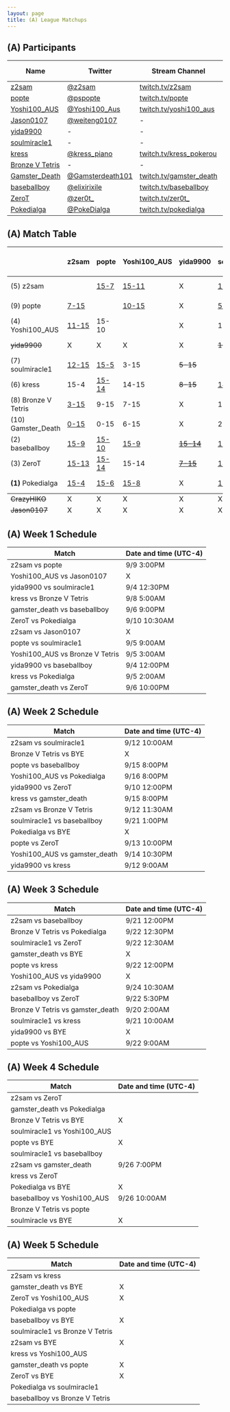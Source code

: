 ```yaml
---
layout: page
title: (A) League Matchups
---
```


## (A) Participants ##

<table>
  <thead>
    <tr>
      <th>Name</th>
      <th>Twitter</th>
      <th>Stream Channel</th>
	  <th>Sprint Time</th>
	  <th>Rating</th>
    </tr>
  </thead>
  <tbody>
    <tr>
      <td><a href="https://steamcommunity.com/id/z2sam/">z2sam</a></td>
      <td><a href="https://twitter.com/z2sam">@z2sam</a></td>
      <td><a href="https://www.twitch.tv/z2sam">twitch.tv/z2sam</a></td>
      <td>44.96</td>
      <td>50000</td>
    </tr>
    <tr>
      <td><a href="https://steamcommunity.com/profiles/76561198818744755/">popte</a></td>
      <td><a href="https://twitter.com/pspopte">@pspopte</a></td>
      <td><a href="https://www.twitch.tv/popte">twitch.tv/popte</a></td>
      <td>49.1</td>
      <td>18130</td>
    </tr>
    <tr>
      <td><a href="https://steamcommunity.com/profiles/76561198251580070">Yoshi100_AUS</a></td>
      <td><a href="https://twitter.com/Yoshi100_Aus">@Yoshi100_Aus</a></td>
      <td><a href="https://www.twitch.tv/yoshi100_aus">twitch.tv/yoshi100_aus</a></td>
      <td>43.50</td>
      <td>16263</td>
    </tr>
    <tr>
      <td><a href="https://steamcommunity.com/profiles/76561198365987531/">Jason0107</a></td>
      <td><a href="https://twitter.com/weiteng0107">@weiteng0107</a></td>
      <td>-</td>
      <td>-</td>
      <td>10830</td>
    </tr>
    <tr>
      <td><a href="http://steamcommunity.com/id/yida9900">yida9900</a></td>
      <td>-</td>
      <td>-</td>
      <td>-</td>
      <td>-</td>
    </tr>
    <tr>
      <td><a href="https://steamcommunity.com/profiles/76561198316470465/">soulmiracle1</a></td>
      <td>-</td>
      <td>-</td>
      <td>49</td>
      <td>19757</td>
    </tr>
    <tr>
      <td><a href="https://steamcommunity.com/profiles/76561198540231828/">kress</a></td>
      <td><a href="https://twitter.com/kress_piano">@kress_piano</a></td>
      <td><a href="https://www.twitch.tv/kress_pokerou">twitch.tv/kress_pokerou</a></td>
      <td>48.66</td>
      <td>11000</td>
    </tr>
    <tr>
      <td><a href="https://steamcommunity.com/profiles/76561198361068317/">Bronze V Tetris</a></td>
      <td>-</td>
      <td>-</td>
      <td>46</td>
      <td>-</td>
    </tr>
    <tr>
      <td><a href="https://steamcommunity.com/id/Im2Trashhhh11/">Gamster_Death</a></td>
      <td><a href="https://twitter.com/Gamsterdeath101">@Gamsterdeath101</a></td>
      <td><a href="https://www.twitch.tv/gamster_death">twitch.tv/gamster_death</a></td>
      <td>57.93</td>
      <td>3481</td>
    </tr>
    <tr>
      <td><a href="https://steamcommunity.com/id/elixirixile/">baseballboy</a></td>
      <td><a href="https://twitter.com/elixirixile">@elixirixile</a></td>
      <td><a href="https://www.twitch.tv/baseballboy">twitch.tv/baseballboy</a></td>
      <td>44.7</td>
      <td>17000</td>
    </tr>
    <tr>
      <td><a href="https://steamcommunity.com/id/ZeroT_/">ZeroT</a></td>
      <td><a href="https://twitter.com/zer0t_">@zer0t_</a></td>
      <td><a href="https://www.twitch.tv/zer0t_">twitch.tv/zer0t_</a></td>
      <td>44.33</td>
      <td>16000</td>
    </tr>
    <tr>
      <td><a href="https://steamcommunity.com/id/PokeDIalga/">Pokedialga</a></td>
      <td><a href="https://twitter.com/PokeDialga">@PokeDialga</a></td>
      <td><a href="https://www.twitch.tv/pokedialga">twitch.tv/pokedialga</a></td>
      <td>41.88</td>
      <td>27600</td>
    </tr>
  </tbody>
</table>

## (A) Match Table ##

<table>
  <thead>
    <tr>
      <th> </th>
      <th>z2sam</th>
      <th>popte</th>
      <th>Yoshi100_AUS</th>
      <th>yida9900</th>
      <th>soulmiracle1</th>
      <th>kress</th>
      <th>Bronze V Tetris</th>
      <th>Gamster_Death</th>
      <th>baseballboy</th>
      <th>ZeroT</th>
      <th>Pokedialga</th>
      <th>W-L</th>
      <th>Pt. Diff</th>
    </tr>
  </thead>
  <tbody>
    <tr>
      <td>(5) z2sam</td>
      <td> </td> <!--z2sam-->
      <td><a href="https://www.youtube.com/watch?v=v-xeYvML-0g">15-7</a></td> <!--popte-->
      <td><a href="https://youtu.be/HIBLkZY3Zl0 ">15-11</a></td> <!--Yoshi100_AUS-->
      <td>X</td> <!--yida9900-->
      <td><a href="https://www.youtube.com/watch?v=ckSVXPdhTCY">15-12</a></td> <!--soulmiracle1-->
      <td>4-15</td> <!--kress-->
      <td><a href="https://www.youtube.com/watch?v=Jpr3-wk974E">15-3</a></td> <!--Bronze V Tetris-->
      <td><a href="https://www.youtube.com/watch?v=TyklYXQNoPU">15-0</a></td> <!--Gamster_Death-->
      <td><a href="https://www.youtube.com/watch?v=e7RRcxpPOiM">9-15</a></td> <!--baseballboy-->
      <td>13-15</td> <!--ZeroT-->
      <td><a href="https://www.twitch.tv/videos/314259725">4-15</a></td> <!--Pokedialga-->
      <td>5-4</td>
      <td>+12</td>
    </tr>
    <tr>
      <td>(9) popte</td>
      <td><a href="https://www.twitch.tv/videos/308143292">7-15</a></td> <!--z2sam-->
      <td> </td> <!--popte-->
      <td><a href="https://www.twitch.tv/videos/313271803">10-15</a></td> <!--Yoshi100_AUS-->
      <td>X</td> <!--yida9900-->
      <td><a href="https://www.twitch.tv/videos/306191963">5-15</a></td> <!--soulmiracle1-->
      <td><a href="https://www.twitch.tv/videos/313290114">14-15</a></td> <!--kress-->
      <td>15-9</td> <!--Bronze V Tetris-->
      <td>15-0</td> <!--Gamster_Death-->
      <td><a href="https://www.youtube.com/watch?v=Ml2VuRTlUDk">10-15</a></td> <!--baseballboy-->
      <td><a href="https://www.twitch.tv/videos/309804687">14-15</a></td> <!--ZeroT-->
      <td><a href="https://www.youtube.com/watch?v=a-8bcsXeY6E">6-15</a></td> <!--Pokedialga-->
      <td>2-7</td>
      <td>-18</td>
    </tr>
    <tr>
      <td>(4) Yoshi100_AUS</td>
      <td><a href="https://youtu.be/HIBLkZY3Zl0 ">11-15</a></td> <!--z2sam-->
      <td>15-10</td> <!--popte-->
      <td> </td> <!--Yoshi100_AUS-->
      <td>X</td> <!--yida9900-->
      <td>15-3</td> <!--soulmiracle1-->
      <td>15-14</td> <!--kress-->
      <td>15-7</td> <!--Bronze V Tetris-->
      <td><a href="https://www.twitch.tv/videos/310248251">15-6</a></td> <!--Gamster_Death-->
      <td><a href="https://www.twitch.tv/videos/314946016?t=26m41s">9-15</a></td> <!--baseballboy-->
      <td>14-15</td> <!--ZeroT-->
      <td><a href="https://www.twitch.tv/videos/310842615">8-15</a></td> <!--Pokedialga-->
      <td>5-4</td>
      <td>+17</td>
    </tr>
    <tr>
      <td><del>yida9900</del></td>
      <td>X</td> <!--z2sam-->
      <td>X</td> <!--popte-->
      <td>X</td> <!--Yoshi100_AUS-->
      <td>X</td> <!--yida9900-->
      <td><del>15-5</del></td> <!--soulmiracle1-->
      <td><del>15-8</del></td> <!--kress-->
      <td>X</td> <!--Bronze V Tetris-->
      <td>X</td> <!--Gamster_Death-->
      <td><a href="https://www.twitch.tv/videos/306720427"><del>14-15</del></a></td> <!--baseballboy-->
      <td>X</td> <!--ZeroT-->
      <td>X</td> <!--Pokedialga-->
      <td><del>2-1</del></td>
      <td><del>+16</del></td>
    </tr>
    <tr>
      <td>(7) soulmiracle1</td>
      <td><a href="https://www.youtube.com/watch?v=ckSVXPdhTCY">12-15</a></td> <!--z2sam-->
      <td><a href="https://www.twitch.tv/videos/306191963">15-5</a></td> <!--popte-->
      <td>3-15</td> <!--Yoshi100_AUS-->
      <td><del>5-15</del></td> <!--yida9900-->
      <td> </td> <!--soulmiracle1-->
      <td><a href="https://www.youtube.com/watch?v=C_jDpguWv1A">15-14</a></td> <!--kress-->
      <td>10-15</td> <!--Bronze V Tetris-->
      <td>15-2</td> <!--Gamster_Death-->
      <td><a href="https://www.youtube.com/watch?v=42Lc7Sex-n8">6-15</a></td> <!--baseballboy-->
      <td><a href="https://www.twitch.tv/videos/313178404">15-13</a></td> <!--ZeroT-->
      <td><a href="https://www.youtube.com/watch?v=8GeaBh6255k">1-15</a></td> <!--Pokedialga-->
      <td>3-6</td>
      <td>-28</td>
    </tr>
    <tr>
      <td>(6) kress</td>
      <td>15-4</td> <!--z2sam-->
      <td><a href="https://www.youtube.com/watch?v=UMryibu32WU">15-14</a></td> <!--popte-->
      <td>14-15</td> <!--Yoshi100_AUS-->
      <td><del>8-15</del></td> <!--yida9900-->
      <td><a href="https://www.youtube.com/watch?v=C_jDpguWv1A">14-15</a></td> <!--soulmiracle1-->
      <td> </td> <!--kress-->
      <td>15-11</td> <!--Bronze V Tetris-->
      <td>15-5</td> <!--Gamster_Death-->
      <td><a href="https://www.youtube.com/watch?v=cEoHj3tHfx8">11-15</a></td> <!--baseballboy-->
      <td><a href="https://www.twitch.tv/videos/315991942">12-15</a></td> <!--ZeroT-->
      <td><a href="https://www.youtube.com/watch?v=skLh197RDk0">4-15</a></td> <!--Pokedialga-->
      <td>4-5</td>
      <td>+6</td>
    </tr>
    <tr>
      <td>(8) Bronze V Tetris</td>
      <td><a href="https://www.youtube.com/watch?v=Jpr3-wk974E">3-15</a></td> <!--z2sam-->
      <td>9-15</td> <!--popte-->
      <td>7-15</td> <!--Yoshi100_AUS-->
      <td>X</td> <!--yida9900-->
      <td>15-10</td> <!--soulmiracle1-->
      <td>11-15</td> <!--kress-->
      <td> </td> <!--Bronze V Tetris-->
      <td><a href="https://www.twitch.tv/videos/311972967">15-6</a></td> <!--Gamster_Death-->
      <td>8-15</td> <!--baseballboy-->
      <td>4-15</td> <!--ZeroT-->
      <td><a href="https://www.twitch.tv/videos/313352721">0-15</a></td> <!--Pokedialga-->
      <td>2-7</td>
      <td>-49</td>
    </tr>
    <tr>
      <td>(10) Gamster_Death</td>
      <td><a href="https://www.youtube.com/watch?v=TyklYXQNoPU">0-15</a></td> <!--z2sam-->
      <td>0-15</td> <!--popte-->
      <td>6-15</td> <!--Yoshi100_AUS-->
      <td>X</td> <!--yida9900-->
      <td>2-15</td> <!--soulmiracle1-->
      <td><a href="https://www.twitch.tv/videos/310644199">5-15</a></td> <!--kress-->
      <td><a href="https://www.twitch.tv/videos/311972967">6-15</a></td> <!--Bronze V Tetris-->
      <td> </td> <!--Gamster_Death-->
      <td><a href="https://www.twitch.tv/videos/306782167">3-15</a></td> <!--baseballboy-->
      <td><a href="https://www.twitch.tv/videos/307780615">3-15</a></td> <!--ZeroT-->
      <td><a href="https://www.youtube.com/watch?v=X8jrZCrT0L4">0-15</a></td> <!--Pokedialga-->
      <td>0-9</td>
      <td>-110</td>
    </tr>
    <tr>
      <td>(2) baseballboy</td>
      <td><a href="https://www.youtube.com/watch?v=e7RRcxpPOiM">15-9</a></td> <!--z2sam-->
      <td><a href="https://www.youtube.com/watch?v=Ml2VuRTlUDk">15-10</a></td> <!--popte-->
      <td><a href="https://www.twitch.tv/videos/314946016?t=26m41s">15-9</a></td> <!--Yoshi100_AUS-->
      <td><a href="https://www.twitch.tv/videos/306720427"><del>15-14</del></a></td> <!--yida9900-->
      <td><a href="https://www.youtube.com/watch?v=42Lc7Sex-n8">15-6</a></td> <!--soulmiracle1-->
      <td><a href="https://www.youtube.com/watch?v=cEoHj3tHfx8">15-11</a></td> <!--kress-->
      <td>15-8</td> <!--Bronze V Tetris-->
      <td><a href="https://www.twitch.tv/videos/306782129">15-3</a></td> <!--Gamster_Death-->
      <td> </td> <!--baseballboy-->
      <td><a href="https://www.youtube.com/watch?v=e-B26X_y15M">15-12</a></td> <!--ZeroT-->
      <td><a href="https://www.youtube.com/watch?v=pKo0Fs2CSCY">13-15</a></td> <!--Pokedialga-->
      <td>8-1</td>
      <td>+50</td>
    </tr>
    <tr>
      <td>(3) ZeroT</td>
      <td><a href="https://www.twitch.tv/videos/316370372">15-13</a></td> <!--z2sam-->
      <td><a href="https://www.twitch.tv/videos/309804687">15-14</a></td> <!--popte-->
      <td>15-14</td> <!--Yoshi100_AUS-->
      <td><a href="https://www.twitch.tv/videos/308357458"><del>7-15</del></a></td> <!--yida9900-->
      <td><a href="https://www.twitch.tv/videos/313178404">13-15</a></td> <!--soulmiracle1-->
      <td><a href="https://www.twitch.tv/videos/315991942">15-12</a></td> <!--kress-->
      <td>15-4</td> <!--Bronze V Tetris-->
      <td><a href="https://www.twitch.tv/videos/307232197">15-3</a></td> <!--Gamster_Death-->
      <td><a href="https://www.youtube.com/watch?v=e-B26X_y15M">12-15</a></td> <!--baseballboy-->
      <td> </td> <!--ZeroT-->
      <td><a href="https://www.twitch.tv/videos/308337115">5-15</a></td> <!--Pokedialga-->
      <td>6-3</td>
      <td>+14</td>
    </tr>
    <tr>
      <td><b>(1)</b> Pokedialga</td>
      <td><a href="https://www.twitch.tv/videos/314259725">15-4</a></td> <!--z2sam-->
      <td><a href="https://www.youtube.com/watch?v=a-8bcsXeY6E">15-6</a></td> <!--popte-->
      <td><a href="https://www.twitch.tv/videos/310888205">15-8</a></td> <!--Yoshi100_AUS-->
      <td>X</td> <!--yida9900-->
      <td><a href="https://www.youtube.com/watch?v=8GeaBh6255k">15-1</a></td> <!--soulmiracle1-->
      <td><a href="https://www.youtube.com/watch?v=skLh197RDk0">15-4</a></td> <!--kress-->
      <td><a href="https://www.twitch.tv/videos/313352721">15-0</a></td> <!--Bronze V Tetris-->
      <td><a href="https://www.youtube.com/watch?v=X8jrZCrT0L4">15-0</a></td> <!--Gamster_Death-->
      <td><a href="https://www.youtube.com/watch?v=pKo0Fs2CSCY">15-13</a></td> <!--baseballboy-->
      <td><a href="https://www.twitch.tv/videos/308360644">15-5</a></td> <!--ZeroT-->
      <td> </td> <!--Pokedialga-->
      <td>9-0</td>
      <td>+94</td>
    </tr>
  </tbody>
  <tfoot>
    <tr>
      <td><del>CrazyHIKO</del></td>
      <td>X</td> <!--z2sam-->
      <td>X</td> <!--popte-->
      <td>X</td> <!--Yoshi100_AUS-->
      <td>X</td> <!--Jason0107-->
      <td>X</td> <!--soulmiracle1-->
      <td>X</td> <!--kress-->
      <td>X</td> <!--Bronze V Tetris-->
      <td>X</td> <!--Gamster_Death-->
      <td>X</td> <!--baseballboy-->
      <td>X</td> <!--ZeroT-->
      <td>X</td> <!--Pokedialga-->
      <td>X</td>
      <td>X</td>
    </tr>
    <tr>
      <td><del>Jason0107</del></td>
      <td>X</td> <!--z2sam-->
      <td>X</td> <!--popte-->
      <td>X</td> <!--Yoshi100_AUS-->
      <td>X</td> <!--yida9900-->
      <td>X</td> <!--soulmiracle1-->
      <td>X</td> <!--kress-->
      <td>X</td> <!--Bronze V Tetris-->
      <td>X</td> <!--Gamster_Death-->
      <td>X</td> <!--baseballboy-->
      <td>X</td> <!--ZeroT-->
      <td>X</td> <!--Pokedialga-->
      <td>X</td>
      <td>X</td>
    </tr>
  </tfoot>
</table>

## (A) Week 1 Schedule ##

<table>
  <thead>
    <tr>
      <th>Match</th>
      <th>Date and time (UTC-4)</th>
    </tr>
  </thead>
  <tbody>
    <tr>
      <td>z2sam vs popte</td>
      <td>9/9 3:00PM</td>
    </tr>
    <tr>
      <td>Yoshi100_AUS vs Jason0107</td>
      <td>X</td>
    </tr>
    <tr>
      <td>yida9900 vs soulmiracle1</td>
      <td>9/4 12:30PM</td>
    </tr>
    <tr>
      <td>kress vs Bronze V Tetris</td>
      <td>9/8 5:00AM</td>
    </tr>
    <tr>
      <td>gamster_death vs baseballboy</td>
      <td>9/6 9:00PM</td>
    </tr>
    <tr>
      <td>ZeroT vs Pokedialga</td>
      <td>9/10 10:30AM</td>
    </tr>
    <tr>
      <td>z2sam vs Jason0107</td>
      <td>X</td>
    </tr>
    <tr>
      <td>popte vs soulmiracle1</td>
      <td>9/5 9:00AM</td>
    </tr>
    <tr>
      <td>Yoshi100_AUS vs Bronze V Tetris</td>
      <td>9/5 3:00AM</td>
    </tr>
    <tr>
      <td>yida9900 vs baseballboy</td>
      <td>9/4 12:00PM</td>
    </tr>
    <tr>
      <td>kress vs Pokedialga</td>
      <td>9/5 2:00AM</td>
    </tr>
    <tr>
      <td>gamster_death vs ZeroT</td>
      <td>9/6 10:00PM</td>
    </tr>
  </tbody>
</table>

## (A) Week 2 Schedule ##

<table>
  <thead>
    <tr>
      <th>Match</th>
      <th>Date and time (UTC-4)</th>
    </tr>
  </thead>
  <tbody>
    <tr>
      <td>z2sam vs soulmiracle1</td>
      <td>9/12 10:00AM</td>
    </tr>
    <tr>
      <td>Bronze V Tetris vs BYE</td>
      <td>X</td>
    </tr>
    <tr>
      <td>popte vs baseballboy</td>
      <td>9/15 8:00PM</td>
    </tr>
    <tr>
      <td>Yoshi100_AUS vs Pokedialga</td>
      <td>9/16 8:00PM</td>
    </tr>
    <tr>
      <td>yida9900 vs ZeroT</td>
      <td>9/10 12:00PM</td>
    </tr>
    <tr>
      <td>kress vs gamster_death</td>
      <td>9/15 8:00PM</td>
    </tr>
    <tr>
      <td>z2sam vs Bronze V Tetris</td>
      <td>9/12 11:30AM</td>
    </tr>
    <tr>
      <td>soulmiracle1 vs baseballboy</td>
      <td>9/21 1:00PM</td>
    </tr>
    <tr>
      <td>Pokedialga vs BYE</td>
      <td>X</td>
    </tr>
    <tr>
      <td>popte vs ZeroT</td>
      <td>9/13 10:00PM</td>
    </tr>
    <tr>
      <td>Yoshi100_AUS vs gamster_death</td>
      <td>9/14 10:30PM</td>
    </tr>
    <tr>
      <td>yida9900 vs kress</td>
      <td>9/12 9:00AM</td>
    </tr>
  </tbody>
</table>

## (A) Week 3 Schedule ##

<table>
  <thead>
    <tr>
      <th>Match</th>
      <th>Date and time (UTC-4)</th>
    </tr>
  </thead>
  <tbody>
    <tr>
      <td>z2sam vs baseballboy</td>
      <td>9/21 12:00PM</td>
    </tr>
    <tr>
      <td>Bronze V Tetris vs Pokedialga</td>
      <td>9/22 12:30PM</td>
    </tr>
    <tr>
      <td>soulmiracle1 vs ZeroT</td>
      <td>9/22 12:30AM</td>
    </tr>
    <tr>
      <td>gamster_death vs BYE</td>
      <td>X</td>
    </tr>
    <tr>
      <td>popte vs kress</td>
      <td>9/22 12:00PM</td>
    </tr>
    <tr>
      <td>Yoshi100_AUS vs yida9900</td>
      <td>X</td>
    </tr>
    <tr>
      <td>z2sam vs Pokedialga</td>
      <td>9/24 10:30AM</td>
    </tr>
    <tr>
      <td>baseballboy vs ZeroT</td>
      <td>9/22 5:30PM</td>
    </tr>
    <tr>
      <td>Bronze V Tetris vs gamster_death</td>
      <td>9/20 2:00AM</td>
    </tr>
    <tr>
      <td>soulmiracle1 vs kress</td>
      <td>9/21 10:00AM</td>
    </tr>
    <tr>
      <td>yida9900 vs BYE</td>
      <td>X</td>
    </tr>
    <tr>
      <td>popte vs Yoshi100_AUS</td>
      <td>9/22 9:00AM</td>
    </tr>
  </tbody>
</table>

## (A) Week 4 Schedule ##

<table>
  <thead>
    <tr>
      <th>Match</th>
      <th>Date and time (UTC-4)</th>
    </tr>
  </thead>
  <tbody>
    <tr>
      <td>z2sam vs ZeroT</td>
      <td></td>
    </tr>
    <tr>
      <td>gamster_death vs Pokedialga</td>
      <td> </td>
    </tr>
    <tr>
      <td>Bronze V Tetris vs BYE</td>
      <td>X</td>
    </tr>
    <tr>
      <td>soulmiracle1 vs Yoshi100_AUS</td>
      <td></td>
    </tr>
    <tr>
      <td>popte vs BYE</td>
      <td>X</td>
    </tr>
    <tr>
      <td>soulmiracle1 vs baseballboy</td>
      <td> </td>
    </tr>
    <tr>
      <td>z2sam vs gamster_death</td>
      <td>9/26 7:00PM</td>
    </tr>
    <tr>
      <td>kress vs ZeroT</td>
      <td></td>
    </tr>
    <tr>
      <td>Pokedialga vs BYE</td>
      <td>X</td>
    </tr>
    <tr>
      <td>baseballboy vs Yoshi100_AUS</td>
      <td>9/26 10:00AM</td>
    </tr>
    <tr>
      <td>Bronze V Tetris vs popte</td>
      <td></td>
    </tr>
    <tr>
      <td>soulmiracle vs BYE</td>
      <td>X</td>
    </tr>
  </tbody>
</table>

## (A) Week 5 Schedule ##

<table>
  <thead>
    <tr>
      <th>Match</th>
      <th>Date and time (UTC-4)</th>
    </tr>
  </thead>
  <tbody>
    <tr>
      <td>z2sam vs kress</td>
      <td></td>
    </tr>
    <tr>
      <td>gamster_death vs BYE</td>
      <td>X</td>
    </tr>
    <tr>
      <td>ZeroT vs Yoshi100_AUS</td>
      <td>X</td>
    </tr>
    <tr>
      <td>Pokedialga vs popte</td>
      <td></td>
    </tr>
    <tr>
      <td>baseballboy vs BYE</td>
      <td>X</td>
    </tr>
    <tr>
      <td>soulmiracle1 vs Bronze V Tetris</td>
      <td> </td>
    </tr>
    <tr>
      <td>z2sam vs BYE</td>
      <td>X</td>
    </tr>
    <tr>
      <td>kress vs Yoshi100_AUS</td>
      <td></td>
    </tr>
    <tr>
      <td>gamster_death vs popte</td>
      <td>X</td>
    </tr>
    <tr>
      <td>ZeroT vs BYE</td>
      <td>X</td>
    </tr>
    <tr>
      <td>Pokedialga vs soulmiracle1</td>
      <td></td>
    </tr>
    <tr>
      <td>baseballboy vs Bronze V Tetris</td>
      <td></td>
    </tr>
  </tbody>
</table>

